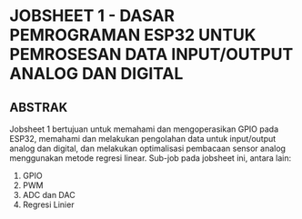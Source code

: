 # JOBSHEET 1 - DASAR PEMROGRAMAN ESP32 UNTUK PEMROSESAN DATA INPUT/OUTPUT ANALOG DAN DIGITAL

## ABSTRAK
Jobsheet 1 bertujuan untuk memahami dan mengoperasikan GPIO pada ESP32, memahami dan melakukan pengolahan data untuk input/output analog dan digital, dan melakukan optimalisasi pembacaan sensor analog menggunakan metode regresi linear.
Sub-job pada jobsheet ini, antara lain:
<ol>
  <li>GPIO</li>
  <li>PWM</li>
  <li>ADC dan DAC</li>
  <li>Regresi Linier</li>
</ol>
